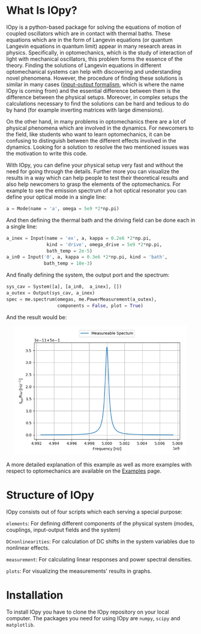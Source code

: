 # What Is IOpy?

IOpy is a python-based package for solving the equations of motion of coupled oscillators which are in contact with thermal baths. These equations which are in the form of Langevin equations (or quantum Langevin equations in quantum limit) appear in many research areas in physics. Specifically, in optomechanics, which is the study of interaction of light with mechanical oscillators, this problem forms the essence of the theory. Finding the solutions of Langevin equations in different optomechanical systems can help with discovering and understanding novel phenomena. However, the procedure of finding these solutions is similar in many cases ([input-output formalism](https://nicksauerwein.github.io/IOpy/theory/#input-output-formalism), which is where the name IOpy is coming from) and the essential difference between them is the difference between the physical setups. Moreover, in complex setups the calculations necessary to find the solutions can be hard and tedious to do by hand (for example inverting matrices with large dimensions).

On the other hand, in many problems in optomechanics there are a lot of physical phenomena which are involved in the dynamics. For newcomers to the field, like students who want to learn optomechanics, it can be confusing to distinguish between the different effects involved in the dynamics. Looking for a solution to resolve the two mentioned issues was the motivation to write this code.

With IOpy, you can define your physical setup very fast and without the need for going through the details. Further more you can visualize the results in a way which can help people to test their theoretical results and also help newcomers to grasp the elements of the optomechanics. For example to see the emission spectrum of a hot optical resonator you can define your optical mode in a single line:

```python
a = Mode(name = 'a', omega = 5e9 *2*np.pi)
```

And then defining the thermal bath and the driving field can be done each in a single line:

```python
a_inex = Input(name = 'ex', a, kappa = 0.2e6 *2*np.pi,
               kind = 'drive', omega_drive = 5e9 *2*np.pi,
               bath_temp = 2e-5)
a_in0 = Input('0', a, kappa = 0.3e6 *2*np.pi, kind = 'bath',
              bath_temp = 10e-3)
```

And finally defining the system, the output port and the spectrum:

```python
sys_cav = System([a], [a_in0,  a_inex], [])
a_outex = Output(sys_cav, a_inex)
spec = me.spectrum(omegas, me.PowerMeasurement(a_outex),
                   components = False, plot = True)
```
And the result would be:



<p align="center">
  <img width="460" src="https://github.com/nicksauerwein/IOpy/blob/master/docs/docs/Simple%20Cavity/simple_cavity_spectrum.png?raw=true">
</p>

<!--
![Simple Cavity Spectrum](https://github.com/nicksauerwein/IOpy/blob/master/docs/docs/Simple%20Cavity/simple_cavity_spectrum.png?raw=true)
![Simple Cavity Spectrum](Simple Cavity/simple_cavity_spectrum.png)
{width=460 .center}
\begin{figure}[!h]
\caption{Simple cavity output spectrum}
\end{figure}
<p align="center">
  <img width="460" src="\Simple Cavity\simple_cavity_spectrum.png">
</p>
-->

A more detailed explanation of this example as well as more examples with respect to optomechanics are available on the [Examples](https://nicksauerwein.github.io/IOpy/Examples/) page.

# Structure of IOpy
IOpy consists out of four scripts which each serving a special purpose:

`elements`: For defining different components of the physical system (modes, couplings, input-output fields and the system)

`DCnonlinearities`: For calculation of DC shifts in the system variables due to nonlinear effects.

`measurement`: For calculating linear responses and power spectral densities.

`plots`: For visualizing the measurements' results in graphs.

# Installation
To install IOpy you have to clone the IOpy repository on your local computer. The packages you need for using IOpy are `numpy`, `scipy` and `matplotlib`.

<!--
## Comments of Nick
In general I would try to make a story around these two usecases.
IOpy aims for:
* testing and visulizing of theorectical models
* being an educational tool to learn about the classical effects in optomechanics
As an eyecatcher, it maybe makes sense to show a very short example of IOpy on the about page. (You can use the simple cavity example. But don't add a lot of explanation. This you will do in the examples section)
Usually people (including me =) ) that want to use the software for the first time, just look at the first page to start.
Also try to make a short comment about the structure of IOpy. What are the important files? And link to the section that gives a more detailed description.
At the end you should have some links to installation and further examples.
Installation:
git pull
and also name all the packages that have to installed to use iopy:
numpy, scipy, matplotlib (These are all the classics)
-->
